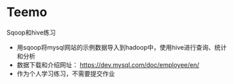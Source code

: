 # Teemo
Sqoop和hive练习

- 用sqoop将mysql网站的示例数据导入到hadoop中，使用hive进行查询、统计和分析
- 数据下载和介绍网址： https://dev.mysql.com/doc/employee/en/
- 作为个人学习练习，不需要提交作业
